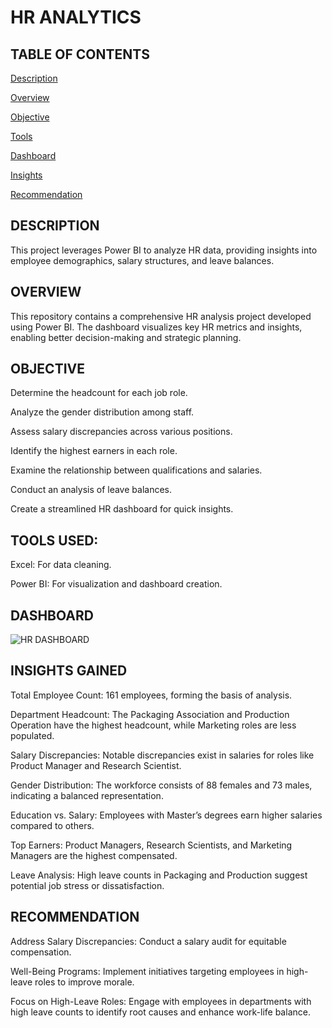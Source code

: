 # HR ANALYTICS

## TABLE OF CONTENTS 
 [Description]() 
 
 [Overview]()
 
 [Objective]() 
 
 [Tools]()
 
 [Dashboard]()
 
 [Insights]() 
 
 [Recommendation]()

 ## DESCRIPTION 
 This project leverages Power BI to analyze HR data, providing insights into employee demographics, salary structures, and leave balances.
 
## OVERVIEW 
This repository contains a comprehensive HR analysis project developed using Power BI. The dashboard visualizes key HR metrics and insights, enabling better decision-making and strategic planning.

## OBJECTIVE 
Determine the headcount for each job role.

Analyze the gender distribution among staff.

Assess salary discrepancies across various positions.

Identify the highest earners in each role.

Examine the relationship between qualifications and salaries.

Conduct an analysis of leave balances.

Create a streamlined HR dashboard for quick insights.

## TOOLS USED:

Excel: For data cleaning.

Power BI: For visualization and dashboard creation.

## DASHBOARD 

![HR DASHBOARD](images/dashboard.png)


## INSIGHTS GAINED

Total Employee Count: 161 employees, forming the basis of analysis.

Department Headcount: The Packaging Association and Production Operation have the highest headcount, while Marketing roles are less populated.

Salary Discrepancies: Notable discrepancies exist in salaries for roles like Product Manager and Research Scientist.

Gender Distribution: The workforce consists of 88 females and 73 males, indicating a balanced representation.

Education vs. Salary: Employees with Master’s degrees earn higher salaries compared to others.

Top Earners: Product Managers, Research Scientists, and Marketing Managers are the highest compensated.

Leave Analysis: High leave counts in Packaging and Production suggest potential job stress or dissatisfaction.



## RECOMMENDATION 
Address Salary Discrepancies: Conduct a salary audit for equitable compensation.

Well-Being Programs: Implement initiatives targeting employees in high-leave roles to improve morale.

Focus on High-Leave Roles: Engage with employees in departments with high leave counts to identify root causes and enhance work-life balance.
